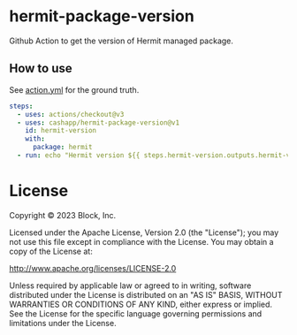# hermit-package-version

Github Action to get the version of Hermit managed package.

## How to use

See [action.yml](action.yml) for the ground truth.

```yaml
steps:
  - uses: actions/checkout@v3
  - uses: cashapp/hermit-package-version@v1
    id: hermit-version
    with:
      package: hermit
  - run: echo "Hermit version ${{ steps.hermit-version.outputs.hermit-version }}
```

# License

Copyright © 2023 Block, Inc.

Licensed under the Apache License, Version 2.0 (the "License"); you may not use this file except in compliance with the License. You may obtain a copy of the License at:

http://www.apache.org/licenses/LICENSE-2.0

Unless required by applicable law or agreed to in writing, software distributed under the License is distributed on an "AS IS" BASIS, WITHOUT WARRANTIES OR CONDITIONS OF ANY KIND, either express or implied. See the License for the specific language governing permissions and limitations under the License.
